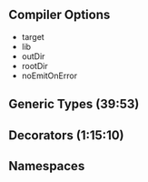 ## Compiler Options

- target
- lib
- outDir
- rootDir
- noEmitOnError


## Generic Types (39:53)


## Decorators (1:15:10)
## Namespaces
